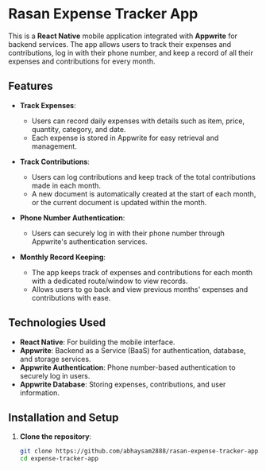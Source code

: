 # Rasan Expense Tracker App

This is a **React Native** mobile application integrated with **Appwrite** for backend services. The app allows users to track their expenses and contributions, log in with their phone number, and keep a record of all their expenses and contributions for every month.

## Features

- **Track Expenses**: 
  - Users can record daily expenses with details such as item, price, quantity, category, and date.
  - Each expense is stored in Appwrite for easy retrieval and management.

- **Track Contributions**: 
  - Users can log contributions and keep track of the total contributions made in each month.
  - A new document is automatically created at the start of each month, or the current document is updated within the month.

- **Phone Number Authentication**: 
  - Users can securely log in with their phone number through Appwrite's authentication services.
  
- **Monthly Record Keeping**: 
  - The app keeps track of expenses and contributions for each month with a dedicated route/window to view records.
  - Allows users to go back and view previous months' expenses and contributions with ease.

## Technologies Used

- **React Native**: For building the mobile interface.
- **Appwrite**: Backend as a Service (BaaS) for authentication, database, and storage services.
- **Appwrite Authentication**: Phone number-based authentication to securely log in users.
- **Appwrite Database**: Storing expenses, contributions, and user information.

## Installation and Setup

1. **Clone the repository**:

   ```bash
   git clone https://github.com/abhaysam2888/rasan-expense-tracker-app.git
   cd expense-tracker-app

